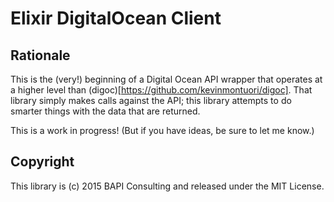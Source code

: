 # Elixir DigitalOcean Client #

## Rationale ##

This is the (very!) beginning of a Digital Ocean API wrapper that operates at a higher level than (digoc)[https://github.com/kevinmontuori/digoc].  That library simply makes calls against the API; this library attempts to do smarter things with the data that are returned.

This is a work in progress!  (But if you have ideas, be sure to let me know.)

## Copyright ##

This library is (c) 2015 BAPI Consulting and released under the MIT License.


